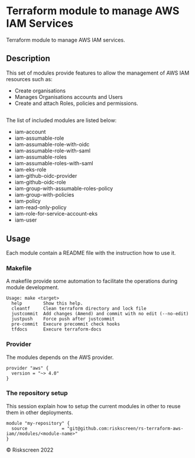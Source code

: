 # Terraform module to manage AWS IAM Services

Terraform module to manage AWS IAM services.


## Description

This set of modules provide features to allow the management of AWS IAM resources such as:

- Create organisations
- Manages Organisations accounts and Users
- Create and attach Roles, policies and permissions.


##
The list of included modules are listed below:
* iam-account
* iam-assumable-role
* iam-assumable-role-with-oidc
* iam-assumable-role-with-saml
* iam-assumable-roles
* iam-assumable-roles-with-saml
* iam-eks-role
* iam-github-oidc-provider
* iam-github-oidc-role
* iam-group-with-assumable-roles-policy
* iam-group-with-policies
* iam-policy
* iam-read-only-policy
* iam-role-for-service-account-eks
* iam-user

## Usage
Each module contain a README file with the instruction how to use it.


### Makefile
A makefile provide some automation to facilitate the operations during module development.

```
Usage: make <target>
  help        Show this help.
  cleantf     Clean terraform directory and lock file
  justcommit  Add changes (Amend) and commit with no edit (--no-edit)
  justpush    Force push after justcommit
  pre-commit  Execure precommit check hooks
  tfdocs      Execure terraform-docs
  ```

### Provider
The modules depends on the AWS provider.

```hcl
provider "aws" {
  version = "~> 4.0"
}
```

### The repository setup
This session explain how to setup the current modules in other to reuse them in other deployments.

```hcl
module "my-repository" {
  source             = "git@github.com:riskscreen/rs-terraform-aws-iam//modules/<module-name>"
}
```

&copy; Riskscreen 2022
